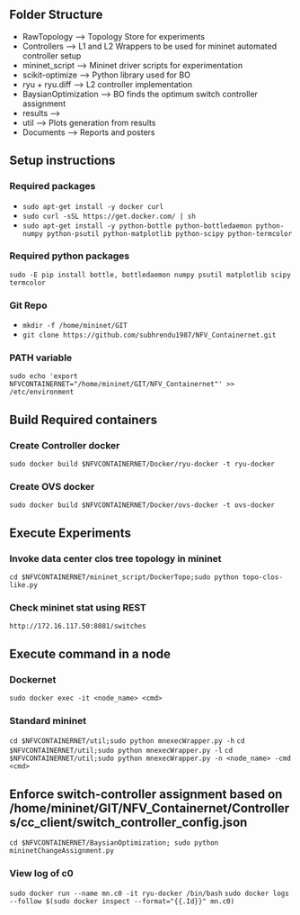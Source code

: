 ## Folder Structure
* RawTopology		--> Topology Store for experiments
* Controllers		--> L1 and L2 Wrappers to be used for mininet automated controller setup
* mininet_script	--> Mininet driver scripts for experimentation
* scikit-optimize	--> Python library used for BO
* ryu + ryu.diff	--> L2 controller implementation
* BaysianOptimization	--> BO finds the optimum switch controller assignment
* results			--> 
* util			--> Plots generation from results
* Documents		--> Reports and posters
## Setup instructions
### Required packages
* `sudo apt-get install -y docker curl`
* `sudo curl -sSL https://get.docker.com/ | sh`
* `sudo apt-get install -y python-bottle python-bottledaemon python-numpy python-psutil python-matplotlib python-scipy python-termcolor`
### Required python packages
`sudo -E pip install bottle, bottledaemon numpy psutil matplotlib scipy termcolor`


### Git Repo
* `mkdir -f /home/mininet/GIT`
* `git clone https://github.com/subhrendu1987/NFV_Containernet.git`
### PATH variable
`sudo echo 'export NFVCONTAINERNET="/home/mininet/GIT/NFV_Containernet"' >> /etc/environment`
## Build Required containers
### Create Controller docker
`sudo docker build $NFVCONTAINERNET/Docker/ryu-docker -t ryu-docker`
### Create OVS docker
`sudo docker build $NFVCONTAINERNET/Docker/ovs-docker -t ovs-docker`
## Execute Experiments
### Invoke data center clos tree topology in mininet
`cd $NFVCONTAINERNET/mininet_script/DockerTopo;sudo python topo-clos-like.py`
### Check mininet stat using REST
`http://172.16.117.50:8081/switches`

## Execute command in a node
### Dockernet
`sudo docker exec -it <node_name> <cmd>`
### Standard mininet
`cd $NFVCONTAINERNET/util;sudo python mnexecWrapper.py -h`
`cd $NFVCONTAINERNET/util;sudo python mnexecWrapper.py -l`
`cd $NFVCONTAINERNET/util;sudo python mnexecWrapper.py -n <node_name> -cmd <cmd>`

## Enforce switch-controller assignment based on /home/mininet/GIT/NFV_Containernet/Controllers/cc_client/switch_controller_config.json
`cd $NFVCONTAINERNET/BaysianOptimization; sudo python mininetChangeAssignment.py`
### View log of c0
`sudo docker run --name mn.c0 -it ryu-docker /bin/bash`
`sudo docker logs --follow $(sudo docker inspect --format="{{.Id}}" mn.c0)`
